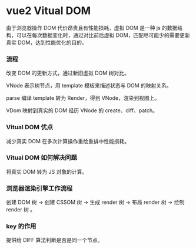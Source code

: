 # vue2 Vitual DOM

由于浏览器操作 DOM 代价昂贵且有性能损耗，虚拟 DOM 是一种 js 的数据结构，可以在每次数据变化时，通过对比前后虚拟 DOM，匹配尽可能少的需要更新真实 DOM，达到性能优化的目的。

### 流程

改变 DOM 的更新方式，通过新旧虚拟 DOM 树对比。

VNode 表示树节点，用 template 模板来描述状态与 DOM 的映射关系。

parse 编译 template 转为 Render，得到 VNode，渲染到视图上。

VDom 映射到真实的 DOM 经历 VNode 的 create、diff、patch。

### Vitual DOM 优点

减少真实 DOM 在多次计算操作重绘重排中性能损耗。

### Vitual DOM 如何解决问题

将真实 DOM 转为 JS 对象的计算。

### 浏览器渲染引擎工作流程

创建 DOM 树 → 创建 CSSOM 树 → 生成 render 树 → 布局 render 树 → 绘制 render 树 。

### key 的作用

提供给 DIFF 算法判断是否是同一个节点。
